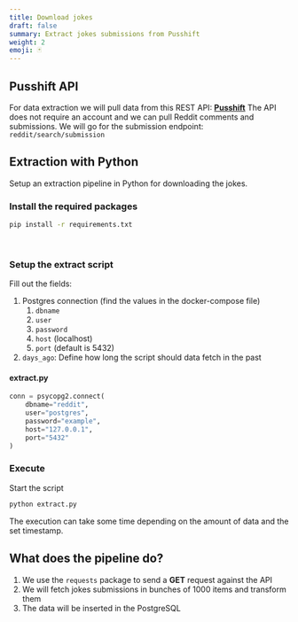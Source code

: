 ```yaml
---
title: Download jokes
draft: false
summary: Extract jokes submissions from Pusshift
weight: 2
emoji: 🃏
---
```


## Pusshift API
For data extraction we will pull data from this REST API: **[Pusshift](https://github.com/pushshift/api)**
The API does not require an account and we can pull Reddit comments and submissions. We will go for the submission endpoint: 
`reddit/search/submission`

## Extraction with Python
Setup an extraction pipeline in Python for downloading the jokes. 

### Install the required packages

```bash {.codeblock}
pip install -r requirements.txt
```
<br/>

### Setup the extract script
Fill out the fields:
1. Postgres connection (find the values in the docker-compose file)
    1. `dbname`
    2. `user`
    3. `password`
    4. `host` (localhost)
    5. `port` (default is 5432)
2. `days_ago`: Define how long the script should data fetch in the past

#### extract.py
```python {.codeblock}
conn = psycopg2.connect(
    dbname="reddit",
    user="postgres",
    password="example",
    host="127.0.0.1",
    port="5432"
)
```

### Execute
Start the script
```python {.codeblock}
python extract.py
```

The execution can take some time depending on the amount of data and the set timestamp.

## What does the pipeline do?

1. We use the `requests` package to send a **GET** request against the API
2. We will fetch jokes submissions in bunches of 1000 items and transform them
3. The data will be inserted in the PostgreSQL